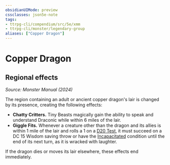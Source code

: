 ```yaml
---
obsidianUIMode: preview
cssclasses: json5e-note
tags:
- ttrpg-cli/compendium/src/5e/xmm
- ttrpg-cli/monster/legendary-group
aliases: ["Copper Dragon"]
---
```

# Copper Dragon

## Regional effects
_Source: Monster Manual (2024)_

The region containing an adult or ancient copper dragon's lair is changed by its presence, creating the following effects:

- **Chatty Critters.** Tiny Beasts magically gain the ability to speak and understand Draconic while within 6 miles of the lair.  
- **Giggle Fits.** Whenever a creature other than the dragon and its allies is within 1 mile of the lair and rolls a 1 on a [D20 Test](2-Mechanics/CLI/rules/variant-rules/d20-test-xphb.md), it must succeed on a DC 15 Wisdom saving throw or have the [Incapacitated](2-Mechanics/CLI/rules/conditions.md#Incapacitated) condition until the end of its next turn, as it is wracked with laughter.  

If the dragon dies or moves its lair elsewhere, these effects end immediately.